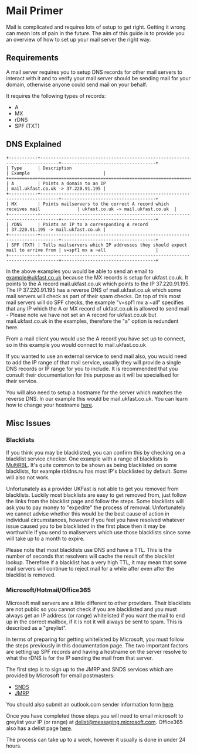 # Mail Primer

Mail is complicated and requires lots of setup to get right. Getting it wrong can mean lots of pain in the future. The aim of this guide is to provide you an overview of how to set up your mail server the right way.

## Requirements

A mail server requires you to setup DNS records for other mail servers to interact with it and to verify your mail server should be sending mail for your domain, otherwise anyone could send mail on your behalf.

It requires the following types of records:

- A
- MX
- rDNS
- SPF (TXT)

## DNS Explained

```eval_rst
+-----------+-----------------------------------------------------------------------------+------------------------------------+
| Type      | Description                                                                 | Example                            |
+===========+=============================================================================+====================================+
| A         | Points a domain to an IP                                                    | mail.ukfast.co.uk -> 37.220.91.195 |
+-----------+-----------------------------------------------------------------------------+------------------------------------+
| MX        | Points mailservers to the correct A record which receives mail              | ukfast.co.uk -> mail.ukfast.co.uk  |
+-----------+-----------------------------------------------------------------------------+------------------------------------+
| rDNS      | Points an IP to a corresponding A record                                    | 37.220.91.195 -> mail.ukfast.co.uk |
+-----------+-----------------------------------------------------------------------------+------------------------------------+
| SPF (TXT) | Tells mailservers which IP addresses they should expect mail to arrive from | v=spf1 mx a ~all                   |
+-----------+-----------------------------------------------------------------------------+------------------------------------+

```

In the above examples you would be able to send an email to example@ukfast.co.uk because the MX records is setup for ukfast.co.uk. It points to the A record mail.ukfast.co.uk which points to the IP 37.220.91.195. The IP 37.220.91.195 has a reverse DNS of mail.ukfast.co.uk which some mail servers will check as part of their spam checks. On top of this most mail servers will do SPF checks, the example "v=spf1 mx a ~all" specifies that any IP which the A or MX record of ukfast.co.uk is allowed to send mail - Please note we have not set an A record for ukfast.co.uk but mail.ukfast.co.uk in the examples, therefore the "a" option is redundent here.

From a mail client you would use the A record you have set up to connect, so in this example you would connect to mail.ukfast.co.uk

If you wanted to use an external service to send mail also, you would need to add the IP range of that mail service, usually they will provide a single DNS records or IP range for you to include. It is recommended that you consult their documentation for this purpose as it will be specialised for their service.

You will also need to setup a hostname for the server which matches the reverse DNS. In our example this would be mail.ukfast.co.uk. You can learn how to change your hostname [here](../misc/hostname.html).
 
## Misc Issues
### Blacklists

If you think you may be blacklisted, you can confirm this by checking on a blacklist service checker. One example with a range of blacklists is [MultiRBL](http://multirbl.valli.org/). It's quite common to be shown as being blacklisted on some blacklists, for example rbldns.ru has most IP's blacklisted by default. Some will also not work.

Unfortunately as a provider UKFast is not able to get you removed from blacklists. Luckily most blacklists are easy to get removed from, just follow the links from the blacklist page and follow the steps. Some blacklists will ask you to pay money to "expedite" the process of removal. Unfortunately we cannot advise whether this would be the best cause of action in individual circumstances, however if you feel you have resolved whatever issue caused you to be blacklisted in the first place then it may be worthwhile if you send to mailservers which use those blacklists since some will take up to a month to expire.

Please note that most blacklists use DNS and have a TTL. This is the number of seconds that resolvers will cache the result of the blacklist lookup. Therefore if a blacklist has a very high TTL, it may mean that some mail servers will continue to reject mail for a while after even after the blacklist is removed.

### Microsoft/Hotmail/Office365

Microsoft mail servers are a little different to other providers. Their blacklists are not public so you cannot check if you are blacklisted and you must always get an IP address (or range) whitelisted if you want the mail to end up in the correct mailbox, if it is not it will always be sent to spam. This is described as a "greylist".

In terms of preparing for getting whitelisted by Microsoft, you must follow the steps previously in this documentation page. The two important factors are setting up SPF records and having a hostname on the server resolve to what the rDNS is for the IP sending the mail from that server.

The first step is to sign up to the JMRP and SNDS services which are provided by Microsoft for email postmasters:

- [SNDS](https://postmaster.live.com/snds/index.aspx)
- [JMRP](https://postmaster.live.com/snds/JMRP.aspx)

You should also submit an outlook.com sender information form [here](https://support.live.com/eform.aspx?productKey=edfsmsbl3&ct=eformts&wa=wsignin1.0&scrx=1).

Once you have completed those steps you will need to email microsoft to greylist your IP (or range) at delist@messaging.microsoft.com. Office365 also has a delist page [here](https://sender.office.com/).

The process can take up to a week, however it usually is done in under 24 hours.
